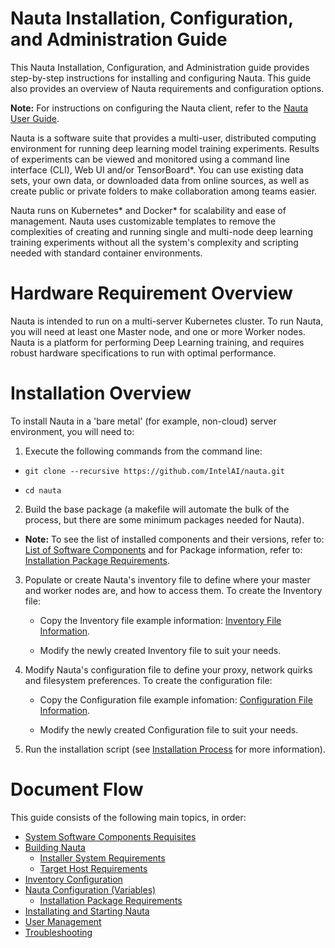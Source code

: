 # Nauta Installation, Configuration, and Administration Guide

This Nauta Installation, Configuration, and Administration guide provides step-by-step instructions for installing and configuring Nauta. This guide also provides an overview of Nauta requirements and configuration options.

**Note:** For instructions on configuring the Nauta client, refer to the [Nauta User Guide](../user-guide/).

Nauta is a software suite that provides a multi-user, distributed computing environment for running deep learning model training experiments. Results of experiments can be viewed and monitored using a command line interface (CLI), Web UI and/or TensorBoard*. You can use existing data sets, your own data, or downloaded data from online sources, as well as create public or private folders to make collaboration among teams easier. 

Nauta runs on Kubernetes* and Docker* for scalability and ease of management. Nauta uses customizable templates to remove the complexities of creating and running single and multi-node deep learning training experiments without all the system's complexity and scripting needed with standard container environments.

# Hardware Requirement Overview

Nauta is intended to run on a multi-server Kubernetes cluster. To run Nauta, you will need at least one Master node, and one or more Worker nodes. Nauta is a platform for performing Deep Learning training, and requires robust hardware specifications to run with optimal performance. 

# Installation Overview

To install Nauta in a 'bare metal' (for example, non-cloud) server environment, you will need to:

1. Execute the following commands from the command line: 

 - `git clone --recursive https://github.com/IntelAI/nauta.git` 
 
 - `cd nauta`

2. Build the base package (a makefile will automate the bulk of the process, but there are some minimum packages needed for Nauta).

* **Note:** To see the list of installed components and their versions, refer to: [List of Software Components](./System_Software_Components_Requisites/SSCR.md) and for Package information, refer to: [Installation Package Requirements](./Installation_Package_Requirements/IPR.md).
 
3. Populate or create Nauta's inventory file to define where your master and worker nodes are, and how to access them. To create the Inventory file: 

    - Copy the Inventory file example information: [Inventory File Information](./Inventory_Tasks/IT.md).

   - Modify the newly created Inventory file to suit your needs. 

4. Modify Nauta's configuration file to define your proxy, network quirks and filesystem preferences. To create the configuration file: 

   - Copy the Configuration file example infomation: [Configuration File Information](./Configuration_Tasks_Variables/CTV.md).

   - Modify the newly created Configuration file to suit your needs. 

5. Run the installation script (see [Installation Process](./Installation_Process/IP.md) for more information). 

# Document Flow

This guide consists of the following main topics, in order:

* [System Software Components Requisites](System_Software_Components_Requisites/SSCR.md)
* [Building Nauta](How_to_Build_Nauta/HBN.md)
    * [Installer System Requirements](Installer_System_Requirements/ISR.md)
    * [Target Host Requirements](Target_Host_Requirements/THR.md)
* [Inventory Configuration](Inventory_Tasks/IT.md)
* [Nauta Configuration (Variables)](Configuration_Tasks_Variables/CTV.md)
    * [Installation Package Requirements](Installation_Package_Requirements/IPR.md)
* [Installating and Starting Nauta](Installation_Process/IP.md)
* [User Management](User_Management/UM.md)
* [Troubleshooting](Troubleshooting/T.md)



